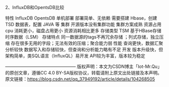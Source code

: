 2、InfluxDB和OpentsDB比较

特性	InfluxDB	OpentsDB
单机部署	部署简单、无依赖	需要搭建 Hbase，创建 TSD 数据表，配置 JAVA 等
集群	开源版本没有集群功能	集群方案成熟
资源占用	cpu 消耗更小，磁盘占用更小	资源消耗相比更多
存储类型	TSM	基于HBase存储时序数据（LSM）
存储特点	同一数据源的tags不再冗余存储 ；列式存储，独立压缩	存在很多无用的字段；无法有效的压缩；聚合能力弱
性能	查询更快，数据汇聚分析较快	数据写入和存储较快，但查询和分析能力略有不足
开发	版本升级快，但架构简单，类SQL语言（InfluxQL）易开发	API较为丰富，版本较为稳定



————————————————
版权声明：本文为CSDN博主「Iot-Mr.Qu」的原创文章，遵循CC 4.0 BY-SA版权协议，转载请附上原文出处链接及本声明。
原文链接：https://blog.csdn.net/qq_37949192/article/details/104268505